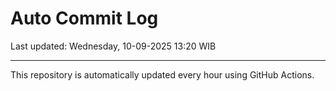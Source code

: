 # Auto Commit Log

Last updated: Wednesday, 10-09-2025 13:20 WIB

---

This repository is automatically updated every hour using GitHub Actions.
